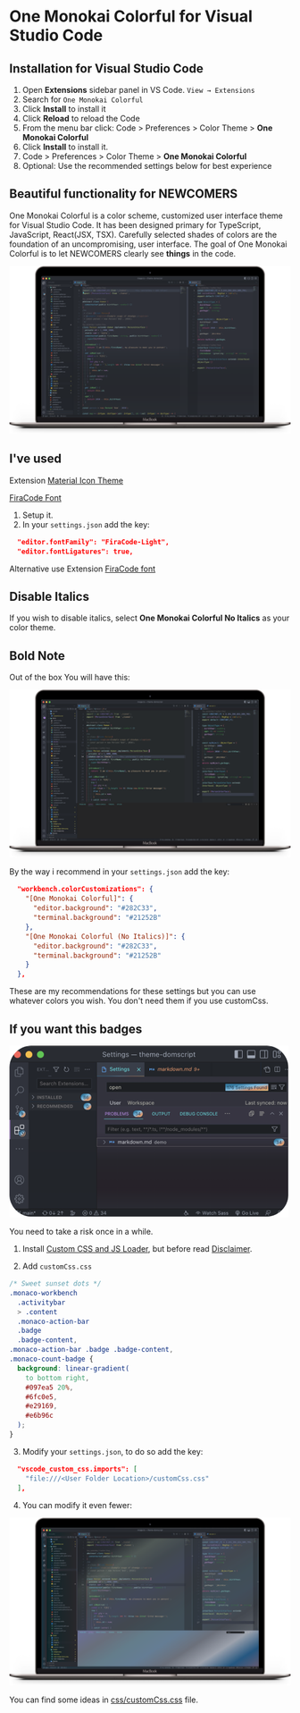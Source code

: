 # One Monokai Colorful for Visual Studio Code

## Installation for Visual Studio Code

1. Open **Extensions** sidebar panel in VS Code. `View → Extensions`
2. Search for `One Monokai Colorful`
3. Click **Install** to install it
4. Click **Reload** to reload the Code
5. From the menu bar click: Code > Preferences > Color Theme > **One Monokai Colorful**
6. Click **Install** to install it.
7. Code > Preferences > Color Theme > **One Monokai Colorful**
8. Optional: Use the recommended settings below for best experience

## Beautiful functionality for **NEWCOMERS**

One Monokai Colorful is a color scheme, customized user interface theme for Visual Studio Code. It has been designed primary for TypeScript, JavaScript, React(JSX, TSX). Carefully selected shades of colors are the foundation of an uncompromising, user interface. The goal of One Monokai Colorful is to let NEWCOMERS clearly see **things** in the code.

![One Monokai Colorful](https://github.com/domscript/vscode-one-monokai-colorful/blob/main/images/main-image.png)

## I've used

Extension [Material Icon Theme](https://marketplace.visualstudio.com/items?itemName=PKief.material-icon-theme)

[FiraCode Font](https://github.com/tonsky/FiraCode)

1. Setup it.
2. In your `settings.json` add the key:

```json
  "editor.fontFamily": "FiraCode-Light",
  "editor.fontLigatures": true,
```

Alternative use Extension [FiraCode font](https://marketplace.visualstudio.com/items?itemName=SeyyedKhandon.firacode)

## Disable Italics

If you wish to disable italics, select **One Monokai Colorful No Italics** as your color theme.

## Bold Note

Out of the box You will have this:

![One Monokai Colorful](https://github.com/domscript/vscode-one-monokai-colorful/blob/main/images/main-image-demo.png)

By the way i recommend in your `settings.json` add the key:

```json
  "workbench.colorCustomizations": {
    "[One Monokai Colorful]": {
      "editor.background": "#282C33",
      "terminal.background": "#21252B"
    },
    "[One Monokai Colorful (No Italics)]": {
      "editor.background": "#282C33",
      "terminal.background": "#21252B"
    }
  },
```

These are my recommendations for these settings but you can use whatever colors you wish. You don't need them if you use customCss.

## If you want this badges

![Badges - Sunset over Forest](https://github.com/domscript/vscode-one-monokai-colorful/blob/main/images/badges.png)

You need to take a risk once in a while.

1. Install [Custom CSS and JS Loader](https://marketplace.visualstudio.com/items?itemName=be5invis.vscode-custom-css), but before read [Disclaimer](https://github.com/be5invis/vscode-custom-css#disclaimer).

2. Add `customCss.css`

```css
/* Sweet sunset dots */
.monaco-workbench
  .activitybar
  > .content
  .monaco-action-bar
  .badge
  .badge-content,
.monaco-action-bar .badge .badge-content,
.monaco-count-badge {
  background: linear-gradient(
    to bottom right,
    #097ea5 20%,
    #6fc0e5,
    #e29169,
    #e6b96c
  );
}
```

3. Modify your `settings.json`, to do so add the key:

```json
  "vscode_custom_css.imports": [
    "file:///<User Folder Location>/customCss.css"
  ],
```

4. You can modify it even fewer:

![One Monokai Colorful](https://github.com/domscript/vscode-one-monokai-colorful/blob/main/images/main-image-gradient.png)

You can find some ideas in [css/customCss.css](https://github.com/domscript/vscode-one-monokai-colorful/blob/main/css/customCss.css) file.
